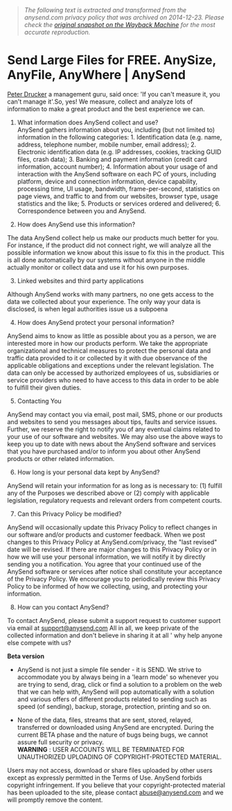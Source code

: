 > *The following text is extracted and transformed from the anysend.com privacy policy that was archived on 2014-12-23. Please check the [original snapshot on the Wayback Machine](https://web.archive.org/web/20141223061640id_/http%3A//www.anysend.com/privacy.html) for the most accurate reproduction.*

# Send Large Files for FREE. AnySize, AnyFile, AnyWhere | AnySend

[Peter Drucker](http://en.wikipedia.org/wiki/Peter_Drucker) a management guru, said once: 'If you can't measure it, you can't manage it'.So, yes! We measure, collect and analyze lots of information to make a great product and the best experience we can. 

  1. What information does AnySend collect and use?   
AnySend gathers information about you, including (but not limited to) information in the following categories: 
    1. Identification data (e.g. name, address, telephone number, mobile number, email address);
    2. Electronic identification data (e.g. IP addresses, cookies, tracking GUID files, crash data);
    3. Banking and payment information (credit card information, account number);
    4. Information about your usage of and interaction with the AnySend software on each PC of yours, including platform, device and connection information, device capability, processing time, UI usage, bandwidth, frame-per-second, statistics on page views, and traffic to and from our websites, browser type, usage statistics and the like; 
    5. Products or services ordered and delivered;
    6. Correspondence between you and AnySend.
  

  2. How does AnySend use this information? 

The data AnySend collect help us make our products much better for you. For instance, if the product did not connect right, we will analyze all the possible information we know about this issue to fix this in the product. This is all done automatically by our systems without anyone in the middle actually monitor or collect data and use it for his own purposes. 

  3. Linked websites and third party applications 

Although AnySend works with many partners, no one gets access to the data we collected about your experience. The only way your data is disclosed, is when legal authorities issue us a subpoena 

  4. How does AnySend protect your personal information? 

AnySend aims to know as little as possible about you as a person, we are interested more in how our products perform. We take the appropriate organizational and technical measures to protect the personal data and traffic data provided to it or collected by it with due observance of the applicable obligations and exceptions under the relevant legislation. The data can only be accessed by authorized employees of us, subsidiaries or service providers who need to have access to this data in order to be able to fulfill their given duties. 

  5. Contacting You 

AnySend may contact you via email, post mail, SMS, phone or our products and websites to send you messages about tips, faults and service issues. Further, we reserve the right to notify you of any eventual claims related to your use of our software and websites. We may also use the above ways to keep you up to date with news about the AnySend software and services that you have purchased and/or to inform you about other AnySend products or other related information. 

  6. How long is your personal data kept by AnySend? 

AnySend will retain your information for as long as is necessary to: (1) fulfill any of the Purposes we described above or (2) comply with applicable legislation, regulatory requests and relevant orders from competent courts. 

  7. Can this Privacy Policy be modified? 

AnySend will occasionally update this Privacy Policy to reflect changes in our software and/or products and customer feedback. When we post changes to this Privacy Policy at AnySend.com/privacy, the "last revised" date will be revised. If there are major changes to this Privacy Policy or in how we will use your personal information, we will notify it by directly sending you a notification. You agree that your continued use of the AnySend software or services after notice shall constitute your acceptance of the Privacy Policy. We encourage you to periodically review this Privacy Policy to be informed of how we collecting, using, and protecting your information. 

  8. How can you contact AnySend? 

To contact AnySend, please submit a support request to customer support via email at [support@anysend.com](mailto:support@anysend.com) All in all, we keep private of the collected information and don't believe in sharing it at all ' why help anyone else compete with us? 




**Beta version**

* AnySend is not just a simple file sender - it is SEND. We strive to accommodate you by always being in a 'learn mode' so whenever you are trying to send, drag, click or find a solution to a problem on the web that we can help with, AnySend will pop automatically with a solution and various offers of different products related to sending such as speed (of sending), backup, storage, protection, printing and so on. 

* None of the data, files, streams that are sent, stored, relayed, transferred or downloaded using AnySend are encrypted. During the current BETA phase and the nature of bugs being bugs, we cannot assure full security or privacy.  
**WARNING** : USER ACCOUNTS WILL BE TERMINATED FOR UNAUTHORIZED UPLOADING OF COPYRIGHT-PROTECTED MATERIAL. 

Users may not access, download or share files uploaded by other users except as expressly permitted in the Terms of Use. AnySend forbids copyright infringement. If you believe that your copyright-protected material has been uploaded to the site, please contact abuse@anysend.com and we will promptly remove the content. 
